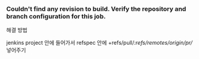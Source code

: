 ### Couldn't find any revision to build. Verify the repository and branch configuration for this job. 

해결 방법

jenkins project 안에 들어가서 refspec 안에
+refs/pull/*:refs/remotes/origin/pr/* 넣어주기